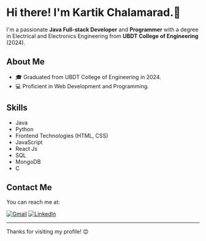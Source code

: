 # Hi there! I'm Kartik Chalamarad.👋

I'm a passionate **Java Full-stack Developer** and **Programmer** with a degree in Electrical and Electronics Engineering from **UBDT College of Engineering** (2024).

## About Me

- 🎓 Graduated from UBDT College of Engineering in 2024.
- 💻 Proficient in Web Development and Programming.

## Skills

- Java
- Python
- Frontend Technologies (HTML, CSS)
- JavaScript
- React Js
- SQL
- MongoDB
- C

## Contact Me

You can reach me at:

[![Gmail](https://img.shields.io/badge/Gmail-D14836?style=for-the-badge&logo=gmail&logoColor=white)](mailto:kartikchalamarad17@gmail.com)
[![LinkedIn](https://img.shields.io/badge/linkedin-%230077B5.svg?style=for-the-badge&logo=linkedin&logoColor=white)](https://www.linkedin.com/in/kartik-chalamarad-b4b710336)

---

Thanks for visiting my profile! 😊
